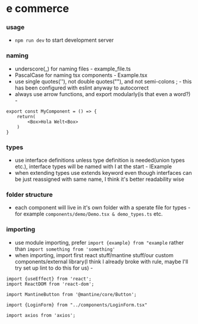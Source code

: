 # e commerce

### usage

- `npm run dev` to start development server

### naming

- underscore(_) for naming files - example_file.ts
- PascalCase for naming tsx components - Example.tsx
- use single quotes(''), not double quotes(""), and not semi-colons ; - this has been configured with eslint anyway to autocorrect
- always use arrow functions, and export modularly(is that even a word?) -

```
export const MyComponent = () => {
    return(
        <Box>Hola Welt<Box>
    )
}
```

### types

- use interface definitions unless type definition is needed(union types etc.), interface types will be named with I at the start - IExample
- when extending types use extends keyword even though interfaces can be just reassigned with same name, I think it's better readability wise

### folder structure

- each component will live in it's own folder with a sperate file for types - for example `components/demo/Demo.tsx & demo_types.ts` etc.

### importing

- use module importing, prefer `import {example} from "example` rather than `import something from 'something'`
- when importing, import first react stuff/mantine stuff/our custom components/external library(I think I already broke with rule, maybe I'll try set up lint to do this for us) -

```
import {useEffect} from 'react';
import ReactDOM from 'react-dom';

import MantineButton from '@mantine/core/Button';

import {LoginForm} from "../components/LoginForm.tsx"

import axios from 'axios';

```
